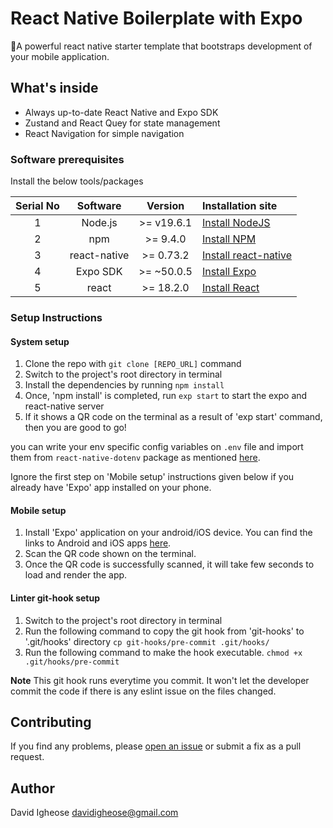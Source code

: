 # React Native Boilerplate with Expo
🚀A powerful react native starter template that bootstraps development of your mobile application.

## What's inside

- Always up-to-date React Native and Expo SDK
- Zustand and React Quey for state management
- React Navigation for simple navigation



### Software prerequisites

Install the below tools/packages

| Serial No   | Software           | Version   | Installation site |
| :---------: | :----------------: | :-------: | :---------------- |
| 1           | Node.js            | >= v19.6.1  | [Install NodeJS](https://nodejs.org/en/download/) |
| 2           | npm                | >= 9.4.0 | [Install NPM](https://www.npmjs.com/get-npm)      |
| 3           | react-native       | >= 0.73.2 | [Install react-native](https://www.npmjs.com/package/react-native) |
| 4           | Expo SDK               | >= ~50.0.5 | [Install Expo](https://www.npmjs.com/package/exp) |
| 5          | react               | >= 18.2.0 | [Install React](https://react.dev/learn/installation) |


### Setup Instructions

#### System setup
1. Clone the repo with `git clone [REPO_URL]` command
2. Switch to the project's root directory in terminal
3. Install the dependencies by running `npm install`
4. Once, 'npm install' is completed, run `exp start` to start the expo and react-native server
5. If it shows a QR code on the terminal as a result of 'exp start' command, then you are good to go!

you can write your env specific config variables on `.env` file and import them from `react-native-dotenv` package as mentioned [here](https://github.com/zetachang/react-native-dotenv#usage).

Ignore the first step on 'Mobile setup' instructions given below if you already have 'Expo' app installed on your phone.

#### Mobile setup
1. Install 'Expo' application on your android/iOS device. You can find the links to Android and iOS apps [here](https://expo.io/tools#client).
2. Scan the QR code shown on the terminal.
3. Once the QR code is successfully scanned, it will take few seconds to load and render the app.

#### Linter git-hook setup
1. Switch to the project's root directory in terminal
2. Run the following command to copy the git hook from 'git-hooks' to '.git/hooks' directory
  `cp git-hooks/pre-commit .git/hooks/`
3. Run the following command to make the hook executable.
  `chmod +x .git/hooks/pre-commit`

**Note** This git hook runs everytime you commit. It won't let the developer commit the code if there is any eslint issue on the files changed.


## Contributing

If you find any problems, please [open an issue](https://github.com/Davidohis/mobile-boilerplate-expo/issues/new) or submit a fix as a pull request.

## Author
David Igheose  <davidigheose@gmail.com>